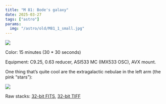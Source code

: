 ```yaml
---
title: "M 81: Bode's galaxy"
date: 2025-03-27
tags: ["astro"]
params:
  img: "/astro/old/M81_1_small.jpg"
---
```


![](/astro/old/M81_1_small.jpg)

Color: 15 minutes (30 * 30 seconds)

Equipment: C9.25, 0.63 reducer, ASI533 MC (IMX533 OSC), AVX mount. 

One thing that’s quite cool are the extragalactic nebulae in the left arm (the pink “stars”):

![](/astro/old/M81_nebulae.jpg)

Raw stacks: <a href="https://large.maurycyz.com/data/stacks/M81_1.fit">32-bit FITS</a>, <a href="https://large.maurycyz.com/data/stacks/M81_1.tif">32-bit TIFF</a>
